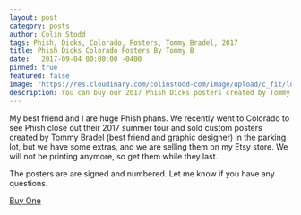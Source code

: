 ```yaml
---
layout: post
category: posts
author: Colin Stodd
tags: Phish, Dicks, Colorado, Posters, Tommy Bradel, 2017
title: Phish Dicks Colorado Posters By Tommy B
date:   2017-09-04 00:00:00 -0400
pinned: true
featured: false
image: "https://res.cloudinary.com/colinstodd-com/image/upload/c_fit/lo1px2uunljnecsmrawf.jpg"
description: You can buy our 2017 Phish Dicks posters created by Tommy Bradel on Etsy.
---
```


My best friend and I are huge Phish phans. We recently went to Colorado to see Phish close out their 2017 summer tour and sold custom posters created by Tommy Bradel (best friend and graphic designer) in the parking lot, but we have some extras, and we are selling them on my Etsy store.  We will not be printing anymore, so get them while they last.

The posters are are signed and numbered. Let me know if you have any questions.

<a href="https://www.etsy.com/listing/544479926/new-phish-dicks-2017-poster-sold-on-lot?ref=shop_home_active_1" target="_blank" class="button special">Buy One</a>